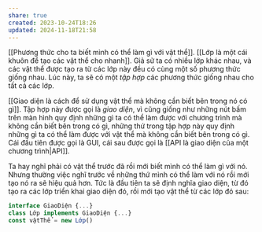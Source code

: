 ```yaml
---
share: true
created: 2023-10-24T18:26
updated: 2024-11-18T21:58
---
```

[[Phương thức cho ta biết mình có thể làm gì với vật thể]]. [[Lớp là một cái khuôn để tạo các vật thể cho nhanh]]. Giả sử ta có nhiều lớp khác nhau, và các vật thể được tạo ra từ các lớp này đều có cùng một số phương thức giống nhau. Lúc này, ta sẽ có một *tập hợp* các phương thức giống nhau cho tất cả các lớp. 

[[Giao diện là cách để sử dụng vật thể mà không cần biết bên trong nó có gì]]. Tập hợp này được gọi là *giao diện*, vì cũng giống như những nút bấm trên màn hình quy định những gì ta có thể làm được với chương trình mà không cần biết bên trong có gì, những thứ trong tập hợp này quy định những gì ta có thể làm được với vật thể mà không cần biết bên trong có gì. Cái đầu tiên được gọi là GUI, cái sau được gọi là [[API là giao diện của một chương trình|API]].

Ta hay nghĩ phải có vật thể trước đã rồi mới biết mình có thể làm gì với nó. Nhưng thường việc nghĩ trước về những thứ mình có thể làm với nó rồi mới tạo nó ra sẽ hiệu quả hơn. Tức là đầu tiên ta sẽ định nghĩa giao diện, từ đó tạo ra các lớp triển khai giao diện đó, rồi mới tạo vật thể từ các lớp đó sau:
```ts
interface GiaoDiện {...}
class Lớp implements GiaoDiện {...}
const vậtThể = new Lớp()
```